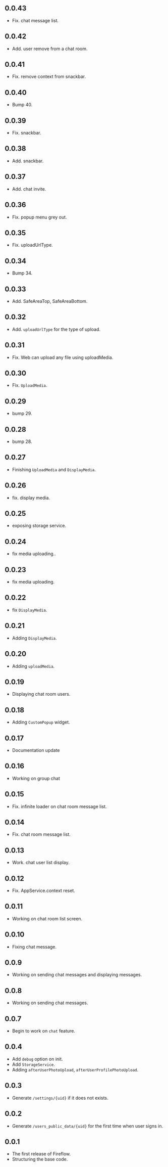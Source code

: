 ## 0.0.43

* Fix. chat message list.


## 0.0.42

* Add. user remove from a chat room.

## 0.0.41

* Fix. remove context from snackbar.

## 0.0.40

* Bump 40.

## 0.0.39

* Fix. snackbar.

## 0.0.38

* Add. snackbar.

## 0.0.37

* Add. chat invite.

## 0.0.36

* Fix. popup menu grey out.

## 0.0.35

* Fix. uploadUrlType.

## 0.0.34

* Bump 34.

## 0.0.33

* Add. SafeAreaTop, SafeAreaBottom.


## 0.0.32

* Add. `uploadUrlType` for the type of upload.

## 0.0.31

* Fix. Web can upload any file using uploadMedia.


## 0.0.30

* Fix. `UploadMedia`.

## 0.0.29

* bump 29.

## 0.0.28

* bump 28.


## 0.0.27

* Finishing `UploadMedia` and `DisplayMedia`.

## 0.0.26

* fix. display media.

## 0.0.25

* exposing storage service.

## 0.0.24

* fix media uploading..

## 0.0.23

* fix media uploading.


## 0.0.22

* fix `DisplayMedia`.


## 0.0.21

* Adding `DisplayMedia`.


## 0.0.20

* Adding `uploadMedia`.

## 0.0.19

* Displaying chat room users.

## 0.0.18

* Adding `CustomPopup` widget.


## 0.0.17

* Documentation update

## 0.0.16

* Working on group chat

## 0.0.15

* Fix. infinite loader on chat room message list.


## 0.0.14

* Fix. chat room message list.


## 0.0.13

* Work. chat user list display.



## 0.0.12

* Fix. AppService.context reset.


## 0.0.11

* Working on chat room list screen.


## 0.0.10

* Fixing chat message.


## 0.0.9

* Working on sending chat messages and displaying messages.


## 0.0.8

* Working on sending chat messages.


## 0.0.7

* Begin to work on `chat` feature.


## 0.0.4

* Add `debug` option on init.
* Add `StorageService`.
* Adding `afterUserPhotoUpload`, `afterUserProfilePhotoUpload`.

## 0.0.3

* Generate `/settings/{uid}` if it does not exists.


## 0.0.2

* Generate `/users_public_data/{uid}` for the first time when user signs in.

## 0.0.1

* The first release of Fireflow.
* Structuring the base code.

